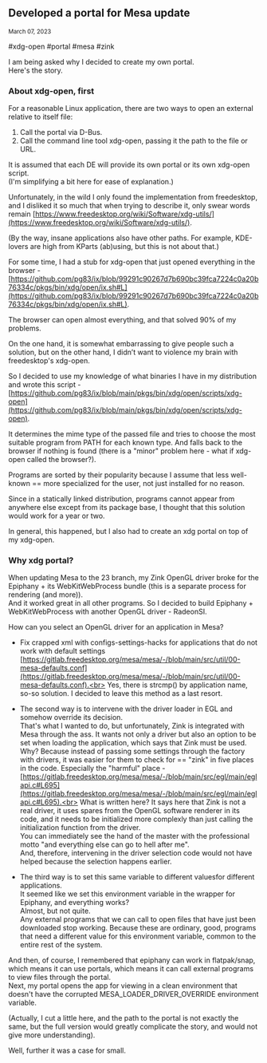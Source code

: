 ## Developed a portal for Mesa update
<sup> March 07, 2023 </sup>

#xdg-open #portal #mesa #zink

I am being asked why I decided to create my own portal.<br>
Here's the story.

### About xdg-open, first

For a reasonable Linux application, there are two ways to open an external relative to itself file:
1. Call the portal via D-Bus.
2. Call the command line tool xdg-open, passing it the path to the file or URL.

It is assumed that each DE will provide its own portal or its own xdg-open script.<br> 
(I'm simplifying a bit here for ease of explanation.)

Unfortunately, in the wild I only found the implementation from freedesktop, and I disliked it so much that when trying to describe it, only swear words remain
[https://www.freedesktop.org/wiki/Software/xdg-utils/](https://www.freedesktop.org/wiki/Software/xdg-utils/).

(By the way, insane applications also have other paths. For example, KDE-lovers are high from KParts (ab)using, but this is not about that.)

For some time, I had a stub for xdg-open that just opened everything in the browser - 
[https://github.com/pg83/ix/blob/99291c90267d7b690bc39fca7224c0a20b76334c/pkgs/bin/xdg/open/ix.sh#L](https://github.com/pg83/ix/blob/99291c90267d7b690bc39fca7224c0a20b76334c/pkgs/bin/xdg/open/ix.sh#L).

The browser can open almost everything, and that solved 90% of my problems.

On the one hand, it is somewhat embarrassing to give people such a solution, but on the other hand, I didn’t want to violence my brain with freedesktop's xdg-open.

So I decided to use my knowledge of what binaries I have in my distribution and wrote this script - [https://github.com/pg83/ix/blob/main/pkgs/bin/xdg/open/scripts/xdg-open](https://github.com/pg83/ix/blob/main/pkgs/bin/xdg/open/scripts/xdg-open).

It determines the mime type of the passed file and tries to choose the most suitable program from PATH for each known type. And falls back to the browser if nothing is found (there is a "minor" problem here - what if xdg-open called the browser?).

Programs are sorted by their popularity because I assume that less well-known == more specialized for the user, not just installed for no reason.

Since in a statically linked distribution, programs cannot appear from anywhere else except from its package base, I thought that this solution would work for a year or two.

In general, this happened, but I also had to create an xdg portal on top of my xdg-open.

### Why xdg portal?

When updating Mesa to the 23 branch, my Zink OpenGL driver broke for the Epiphany + its WebKitWebProcess bundle (this is a separate process for rendering (and more)).<br>
And it worked great in all other programs. So I decided to build Epiphany + WebKitWebProcess with another OpenGL driver - RadeonSI.

How can you select an OpenGL driver for an application in Mesa?

* Fix crapped xml with configs-settings-hacks for applications that do not work with default settings
[https://gitlab.freedesktop.org/mesa/mesa/-/blob/main/src/util/00-mesa-defaults.conf](https://gitlab.freedesktop.org/mesa/mesa/-/blob/main/src/util/00-mesa-defaults.conf).<br>
Yes, there is strcmp() by application name, so-so solution. I decided to leave this method as a last resort.

* The second way is to intervene with the driver loader in EGL and somehow override its decision.<br>
That's what I wanted to do, but unfortunately, Zink is integrated with Mesa through the ass. It wants not only a driver but also an option to be set when loading the application, which says that Zink must be used. Why? Because instead of passing some settings through the factory with drivers, it was easier for them to check for == "zink" in five places in the code. Especially the "harmful" place - [https://gitlab.freedesktop.org/mesa/mesa/-/blob/main/src/egl/main/eglapi.c#L695](https://gitlab.freedesktop.org/mesa/mesa/-/blob/main/src/egl/main/eglapi.c#L695).<br>
What is written here? It says here that Zink is not a real driver, it uses spares from the OpenGL software renderer in its code, and it needs to be initialized more complexly than just calling the initialization function from the driver.<br>
You can immediately see the hand of the master with the professional motto "and everything else can go to hell after me".<br>
And, therefore, intervening in the driver selection code would not have helped because the selection happens earlier.

* The third way is to set this same variable to different values ​​for different applications.<br>
It seemed like we set this environment variable in the wrapper for Epiphany, and everything works?<br> 
Almost, but not quite.<br> 
Any external programs that we can call to open files that have just been downloaded stop working. Because these are ordinary, good, programs that need a different value for this environment variable, common to the entire rest of the system.

And then, of course, I remembered that epiphany can work in flatpak/snap, which means it can use portals, which means it can call external programs to view files through the portal.<br>
Next, my portal opens the app for viewing in a clean environment that doesn't have the corrupted MESA_LOADER_DRIVER_OVERRIDE environment variable.

(Actually, I cut a little here, and the path to the portal is not exactly the same, but the full version would greatly complicate the story, and would not give more understanding).

Well, further it was a case for small.
